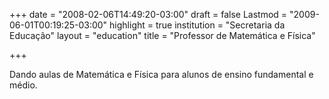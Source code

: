 +++
date = "2008-02-06T14:49:20-03:00"
draft = false
Lastmod = "2009-06-01T00:19:25-03:00"
highlight = true
institution = "Secretaria da Educação"
layout = "education"
title = "Professor de Matemática e Física"

+++

Dando aulas de Matemática e Física para alunos de ensino fundamental e médio.
